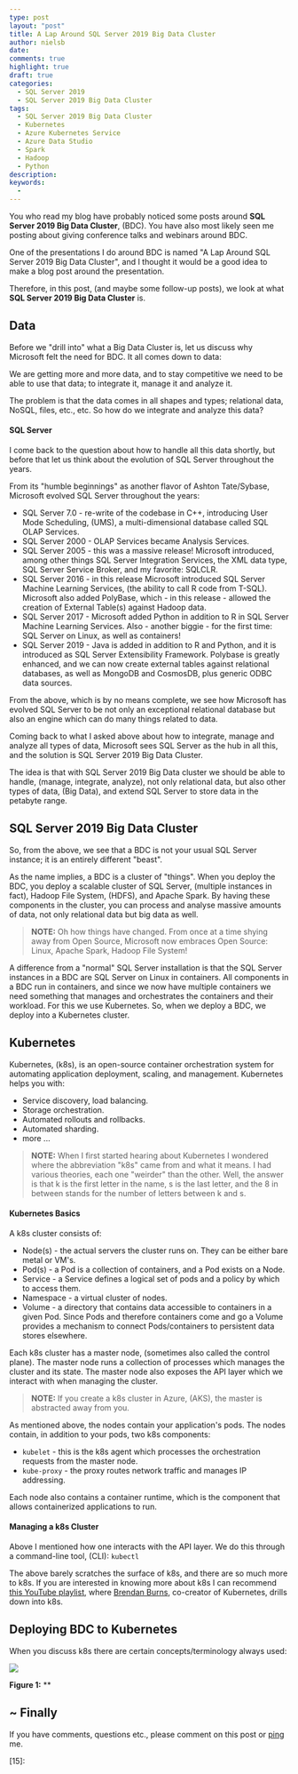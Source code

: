```yaml
---
type: post
layout: "post"
title: A Lap Around SQL Server 2019 Big Data Cluster
author: nielsb
date: 
comments: true
highlight: true
draft: true
categories:
  - SQL Server 2019
  - SQL Server 2019 Big Data Cluster
tags:
  - SQL Server 2019 Big Data Cluster
  - Kubernetes
  - Azure Kubernetes Service
  - Azure Data Studio
  - Spark
  - Hadoop
  - Python
description: 
keywords:
  -   
---
```


You who read my blog have probably noticed some posts around **SQL Server 2019 Big Data Cluster**, (BDC). You have also most likely seen me posting about giving conference talks and webinars around BDC.

One of the presentations I do around BDC is named "A Lap Around SQL Server 2019 Big Data Cluster", and I thought it would be a good idea to make a blog post around the presentation.

Therefore, in this post, (and maybe some follow-up posts), we look at what **SQL Server 2019 Big Data Cluster** is.

<!--more-->

## Data

Before we "drill into" what a Big Data Cluster is, let us discuss why Microsoft felt the need for BDC. It all comes down to data:

We are getting more and more data, and to stay competitive we need to be able to use that data; to integrate it, manage it and analyze it.

The problem is that the data comes in all shapes and types; relational data, NoSQL, files, etc., etc. So how do we integrate and analyze this data?

#### SQL Server

I come back to the question about how to handle all this data shortly, but before that let us think about the evolution of SQL Server throughout the years.

From its "humble beginnings" as another flavor of Ashton Tate/Sybase, Microsoft evolved SQL Server throughout the years:

* SQL Server 7.0 - re-write of the codebase in C++, introducing User Mode Scheduling, (UMS), a multi-dimensional database called SQL OLAP Services.
* SQL Server 2000 - OLAP Services became Analysis Services.
* SQL Server 2005 - this was a massive release! Microsoft introduced, among other things SQL Server Integration Services, the XML data type, SQL Server Service Broker, and my favorite: SQLCLR.
* SQL Server 2016 - in this release Microsoft introduced SQL Server Machine Learning Services, (the ability to call R code from T-SQL). Microsoft also added PolyBase, which - in this release - allowed the creation of External Table(s) against Hadoop data. 
* SQL Server 2017 - Microsoft added Python in addition to R in SQL Server Machine Learning Services. Also - another biggie - for the first time: SQL Server on Linux, as well as containers!
* SQL Server 2019 - Java is added in addition to R and Python, and it is introduced as SQL Server Extensibility Framework. Polybase is greatly enhanced, and we can now create external tables against relational databases, as well as MongoDB and CosmosDB, plus generic ODBC data sources.

From the above, which is by no means complete, we see how Microsoft has evolved SQL Server to be not only an exceptional relational database but also an engine which can do many things related to data.

Coming back to what I asked above about how to integrate, manage and analyze all types of data, Microsoft sees SQL Server as the hub in all this, and the solution is SQL Server 2019 Big Data Cluster.

The idea is that with SQL Server 2019 Big Data cluster we should be able to handle, (manage, integrate, analyze), not only relational data, but also other types of data, (Big Data), and extend SQL Server to store data in the petabyte range.

## SQL Server 2019 Big Data Cluster

So, from the above, we see that a BDC is not your usual SQL Server instance; it is an entirely different "beast".

As the name implies, a BDC is a cluster of "things". When you deploy the BDC, you deploy a scalable cluster of SQL Server, (multiple instances in fact), Hadoop File System, (HDFS), and Apache Spark. By having these components in the cluster, you can process and analyse massive amounts of data, not only relational data but big data as well.

> **NOTE:** Oh how things have changed. From once at a time shying away from Open Source, Microsoft now embraces Open Source: Linux, Apache Spark, Hadoop File System!

A difference from a "normal" SQL Server installation is that the SQL Server instances in a BDC are SQL Server on Linux in containers. All components in a BDC run in containers, and since we now have multiple containers we need something that manages and orchestrates the containers and their workload. For this we use Kubernetes. So, when we deploy a BDC, we deploy into a Kubernetes cluster.

## Kubernetes

Kubernetes, (k8s), is an open-source container orchestration system for automating application deployment, scaling, and management. Kubernetes helps you with:

* Service discovery, load balancing.
* Storage orchestration.
* Automated rollouts and rollbacks.
* Automated sharding.
* more ...

> **NOTE:** When I first started hearing about Kubernetes I wondered where the abbreviation "k8s" came from and what it means. I had various theories, each one "weirder" than the other. Well, the answer is that k is the first letter in the name, s is the last letter, and the 8 in between stands for the number of letters between k and s.

#### Kubernetes Basics

A k8s cluster consists of:

* Node(s) - the actual servers the cluster runs on. They can be either bare metal or VM's.
* Pod(s) - a Pod is a collection of containers, and a Pod exists on a Node.
* Service - a Service defines a logical set of pods and a policy by which to access them.
* Namespace - a virtual cluster of nodes.
* Volume -  a directory that contains data accessible to containers in a given Pod. Since Pods and therefore containers come and go a Volume provides a mechanism to connect Pods/containers to persistent data stores elsewhere.

Each k8s cluster has a master node, (sometimes also called the control plane). The master node runs a collection of processes which manages the cluster and its state. The master node also exposes the API layer which we interact with when managing the cluster.

> **NOTE:** If you create a k8s cluster in Azure, (AKS), the master is abstracted away from you.

As mentioned above, the nodes contain your application's pods. The nodes contain, in addition to your pods, two k8s components:

* `kubelet` - this is the k8s agent which processes the orchestration requests from the master node.
* `kube-proxy` - the proxy routes network traffic and manages IP addressing.

Each node also contains a container runtime, which is the component that allows containerized applications to run.

#### Managing a k8s Cluster

Above I mentioned how one interacts with the API layer. We do this through a command-line tool, (CLI): `kubectl`


The above barely scratches the surface of k8s, and there are so much more to k8s. If you are interested in knowing more about k8s I can recommend [this YouTube playlist][1], where [Brendan Burns][2], co-creator of Kubernetes, drills down into k8s.

## Deploying BDC to Kubernetes






When you discuss k8s there are certain concepts/terminology always used:






![](/images/posts/<image_name_incl_ext>)

**Figure 1:** **

## ~ Finally

If you have comments, questions etc., please comment on this post or [ping][ma] me.

[ma]: mailto:niels.it.berglund@gmail.com
[mp]: https://blog.acolyer.org
[iq]: https://www.infoq.com/
[ew]: http://sqlonice.com/
[re]: http://blog.revolutionanalytics.com
[sqsk]: https://www.sqlskills.com
[ba]: https://twitter.com/bob_albright


<!--
  post reference
  [pkg1]: {{< relref "" >}}
-->  



[1]: https://www.youtube.com/playlist?list=PLLasX02E8BPCrIhFrc_ZiINhbRkYMKdPT
[2]: https://www.linkedin.com/in/brendan-burns-487aa590/
[3]:
[4]:
[5]:
[6]:
[7]:
[8]:
[9]:
[10]:
[11]:
[12]:
[13]:
[14]:
[15]:   

<!--
[series1]: <> [SQL Server R Services](/series/sql_server_2k16_r_services)
[series2]: <> [Install R Packages in SQL Server ML Services](/series/sql_server_ml_services_install_packages)
[series3]: <> [sp_execute_external_script and SQL Server Compute Context](/series/spees_and_sql_compute_context)
-->

<!--
[findstr]: <> findstr /I \<word_to_find\> *
-->